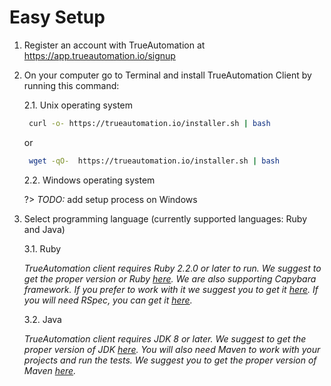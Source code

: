 # Easy Setup 

1. Register an account with TrueAutomation at https://app.trueautomation.io/signup
2. On your computer go to Terminal and install TrueAutomation Client by running this command: 
    
    2.1. Unix operating system 
 
   ```bash
    curl -o- https://trueautomation.io/installer.sh | bash
   ```
   or 
   ```bash
    wget -qO-  https://trueautomation.io/installer.sh | bash
   ```
   
   2.2. Windows operating system
   
   ?> _TODO:_ add setup process on Windows
  
3. Select programming language (currently supported languages: Ruby and Java)

    3.1. Ruby
    
    _TrueAutomation client requires Ruby 2.2.0 or later to run. We suggest to get the proper version or Ruby [here](https://www.ruby-lang.org/en/documentation/installation/).
     We are also supporting Capybara framework. If you prefer to work with it we suggest you to get it [here](https://github.com/teamcapybara/capybara).
      If you will need RSpec, you can get it [here](http://rspec.info/documentation/)._
         
    3.2. Java
    
   _TrueAutomation client requires JDK 8 or later. We suggest to get the proper version of JDK [here](http://www.oracle.com/technetwork/java/javase/downloads/index.html).
    You will also need Maven to work with your projects and run the tests. We suggest you to get the proper version of Maven [here](https://maven.apache.org/install.html)._
    
    

   